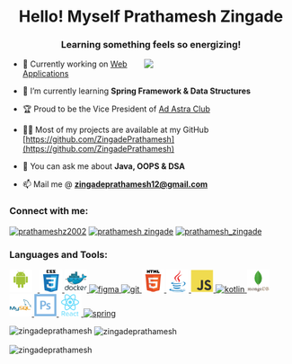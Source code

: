 
<h1 align="center">Hello! Myself Prathamesh Zingade</h1>
<h3 align="center">Learning something feels so energizing!</h3>

<img src="https://media3.giphy.com/media/v1.Y2lkPTc5MGI3NjExa3FlaDg4b2M2dGZodnRpbXlza3I5MGNnemMxcWN2Z3lvdzVvNGNlbyZlcD12MV9pbnRlcm5hbF9naWZfYnlfaWQmY3Q9cw/Ll22OhMLAlVDb8UQWe/giphy.gif" width="264" align ="right" class="giphy-embed"/>

- 🔭 Currently working on [Web Applications](https://github.com/ZingadePrathamesh/EventManager)

- 🌱 I’m currently learning **Spring Framework & Data Structures**

- 🏆 Proud to be the Vice President of [Ad Astra Club](https://www.linkedin.com/company/adastraofficial)

- 👨‍💻 Most of my projects are available at my GitHub [https://github.com/ZingadePrathamesh](https://github.com/ZingadePrathamesh)

- 💬 You can ask me about **Java, OOPS & DSA**

- 📫 Mail me @ **zingadeprathamesh12@gmail.com**

<h3 align="left">Connect with me:</h3>
<p align="left">
<a href="https://twitter.com/prathameshz2002" target="blank"><img align="center" src="https://raw.githubusercontent.com/rahuldkjain/github-profile-readme-generator/master/src/images/icons/Social/twitter.svg" alt="prathameshz2002" height="30" width="40" style = "margin-right: 4;" /></a>
<a href="https://linkedin.com/in/prathamesh zingade" target="blank"><img align="center" src="https://raw.githubusercontent.com/rahuldkjain/github-profile-readme-generator/master/src/images/icons/Social/linked-in-alt.svg" alt="prathamesh zingade" height="30" width="40" style = "margin-right: 4;"/></a>
<a href="https://www.leetcode.com/prathamesh_zingade" target="blank"><img align="center" src="https://raw.githubusercontent.com/rahuldkjain/github-profile-readme-generator/master/src/images/icons/Social/leet-code.svg" alt="prathamesh_zingade" height="30" width="40" style = "margin-right: 4;" /></a>
</p>

<h3 align="left">Languages and Tools:</h3>
<p align="left"> 
    <a href="https://developer.android.com" target="_blank" rel="noreferrer"> <img src="https://raw.githubusercontent.com/devicons/devicon/master/icons/android/android-original-wordmark.svg" alt="android" width="40" height="40" style="margin-right: 10px;"/> 
    </a> 
    <a href="https://www.w3schools.com/css/" target="_blank" rel="noreferrer"> <img src="https://raw.githubusercontent.com/devicons/devicon/master/icons/css3/css3-original-wordmark.svg" alt="css3" width="40" height="40" /> 
    </a> 
    <a href="https://www.docker.com/" target="_blank" rel="noreferrer"> <img src="https://raw.githubusercontent.com/devicons/devicon/master/icons/docker/docker-original-wordmark.svg" alt="docker" width="40" height="40"/> 
    </a> 
    <a href="https://www.figma.com/" target="_blank" rel="noreferrer"> <img src="https://www.vectorlogo.zone/logos/figma/figma-icon.svg" alt="figma" width="40" height="40"/> 
    </a> 
    <a href="https://git-scm.com/" target="_blank" rel="noreferrer"> <img src="https://www.vectorlogo.zone/logos/git-scm/git-scm-icon.svg" alt="git" width="40" height="40"/> 
    </a> 
    <a href="https://www.w3.org/html/" target="_blank" rel="noreferrer"> <img src="https://raw.githubusercontent.com/devicons/devicon/master/icons/html5/html5-original-wordmark.svg" alt="html5" width="40" height="40"/> 
    </a> 
    <a href="https://www.java.com" target="_blank" rel="noreferrer"> <img src="https://raw.githubusercontent.com/devicons/devicon/master/icons/java/java-original.svg" alt="java" width="40" height="40"/> 
    </a> 
    <a href="https://developer.mozilla.org/en-US/docs/Web/JavaScript" target="_blank" rel="noreferrer"> <img src="https://raw.githubusercontent.com/devicons/devicon/master/icons/javascript/javascript-original.svg" alt="javascript" width="40" height="40"/> 
    </a> 
    <a href="https://kotlinlang.org" target="_blank" rel="noreferrer"> <img src="https://www.vectorlogo.zone/logos/kotlinlang/kotlinlang-icon.svg" alt="kotlin" width="40" height="40"/> 
    </a> 
    <a href="https://www.mongodb.com/" target="_blank" rel="noreferrer"> <img src="https://raw.githubusercontent.com/devicons/devicon/master/icons/mongodb/mongodb-original-wordmark.svg" alt="mongodb" width="40" height="40"/> 
    </a> 
    <a href="https://www.mysql.com/" target="_blank" rel="noreferrer"> <img src="https://raw.githubusercontent.com/devicons/devicon/master/icons/mysql/mysql-original-wordmark.svg" alt="mysql" width="40" height="40"/> 
    </a> 
    <a href="https://www.photoshop.com/en" target="_blank" rel="noreferrer"> <img src="https://raw.githubusercontent.com/devicons/devicon/master/icons/photoshop/photoshop-line.svg" alt="photoshop" width="40" height="40"/> 
    </a> 
    <a href="https://reactjs.org/" target="_blank" rel="noreferrer"> <img src="https://raw.githubusercontent.com/devicons/devicon/master/icons/react/react-original-wordmark.svg" alt="react" width="40" height="40"/> 
    </a> 
    <a href="https://spring.io/" target="_blank" rel="noreferrer"> <img src="https://www.vectorlogo.zone/logos/springio/springio-icon.svg" alt="spring" width="40" height="40"/> 
    </a> 
</p>



<p><img align="left" src="https://github-readme-stats.vercel.app/api/top-langs?username=zingadeprathamesh&show_icons=true&locale=en&layout=compact" alt="zingadeprathamesh" /></p>

<p>&nbsp;<img align="center" src="https://github-readme-stats.vercel.app/api?username=zingadeprathamesh&show_icons=true&locale=en" alt="zingadeprathamesh" /></p>

<p><img align="center" src="https://github-readme-streak-stats.herokuapp.com/?user=zingadeprathamesh&" alt="zingadeprathamesh" /></p>

